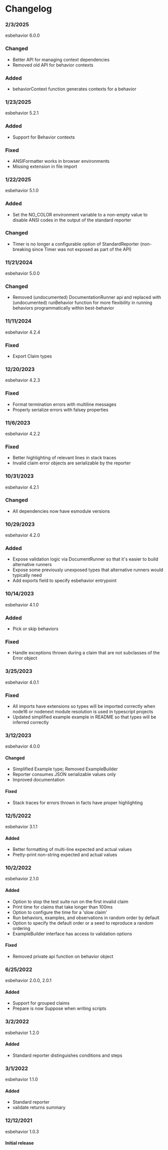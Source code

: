 # Changelog

### 2/3/2025

esbehavior 6.0.0

### Changed
- Better API for managing context dependencies
- Removed old API for behavior contexts

### Added
- behaviorContext function generates contexts for a behavior


### 1/23/2025

esbehavior 5.2.1

### Added
- Support for Behavior contexts

### Fixed
- ANSIFormatter works in browser environments
- Missing extension in file import


### 1/22/2025

esbehavior 5.1.0

### Added
- Set the NO_COLOR environment variable to a non-empty value to
disable ANSI codes in the output of the standard reporter

### Changed
- Timer is no longer a configurable option of StandardReporter
(non-breaking since Timer was not exposed as part of the API)


### 11/21/2024

esbehavior 5.0.0

### Changed
- Removed (undocumented) DocumentationRunner api and replaced with
(undocumented) runBehavior function for more flexibility in running
behaviors programmatically within best-behavior


### 11/11/2024

esbehavior 4.2.4

### Fixed
- Export Claim types


### 12/20/2023

esbehavior 4.2.3

### Fixed
- Format termination errors with multiline messages
- Properly serialize errors with falsey properties


### 11/6/2023

esbehavior 4.2.2

### Fixed
- Better highlighting of relevant lines in stack traces
- Invalid claim error objects are serializable by the reporter


### 10/31/2023

esbehavior 4.2.1

### Changed
- All dependencies now have esmodule versions


### 10/29/2023

esbehavior 4.2.0

### Added
- Expose validation logic via DocumentRunner so that it's easier to build
alternative runners
- Expose some previously unexposed types that alternative runners would
typically need
- Add exports field to specify esbehavior entrypoint


### 10/14/2023

esbehavior 4.1.0

### Added
- Pick or skip behaviors

### Fixed
- Handle exceptions thrown during a claim that are not
subclasses of the Error object


### 3/25/2023

esbehavior 4.0.1

### Fixed
- All imports have extensions so types will be imported
correctly when node16 or nodenext module resolution is used
in typescript projects
- Updated simplified example example in README so that types
will be inferred correctly

### 3/12/2023

esbehavior 4.0.0

#### Changed
- Simplified Example type; Removed ExampleBuilder
- Reporter consumes JSON serializable values only
- Improved documentation

#### Fixed
- Stack traces for errors thrown in facts have proper highlighting


### 12/5/2022

esbehavior 3.1.1

#### Added
- Better formatting of multi-line expected and actual values
- Pretty-print non-string expected and actual values


### 10/2/2022

esbehavior 2.1.0

#### Added
- Option to stop the test suite run on the first invalid claim
- Print time for claims that take longer than 100ms
- Option to configure the time for a 'slow claim'
- Run behaviors, examples, and observations in random order by default
- Option to specify the default order or a seed to reproduce a random ordering
- ExampleBuilder interface has access to validation options

#### Fixed
- Removed private api function on behavior object

### 6/25/2022

esbehavior 2.0.0, 2.0.1

#### Added
- Support for grouped claims
- Prepare is now Suppose when writing scripts


### 3/2/2022

esbehavior 1.2.0

#### Added
- Standard reporter distinguishes conditions and steps


### 3/1/2022

esbehavior 1.1.0

#### Added
- Standard reporter
- validate returns summary


### 12/12/2021

esbehavior 1.0.3

#### Initial release